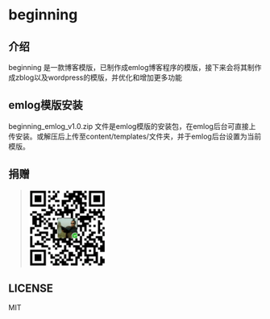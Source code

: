 # beginning

## 介绍
beginning 是一款博客模版，已制作成emlog博客程序的模版，接下来会将其制作成zblog以及wordpress的模版，并优化和增加更多功能

## emlog模版安装
beginning_emlog_v1.0.zip 文件是emlog模版的安装包，在emlog后台可直接上传安装。或解压后上传至content/templates/文件夹，并于emlog后台设置为当前模版。

## 捐赠

> ![](images/payme.png)

## LICENSE
MIT
